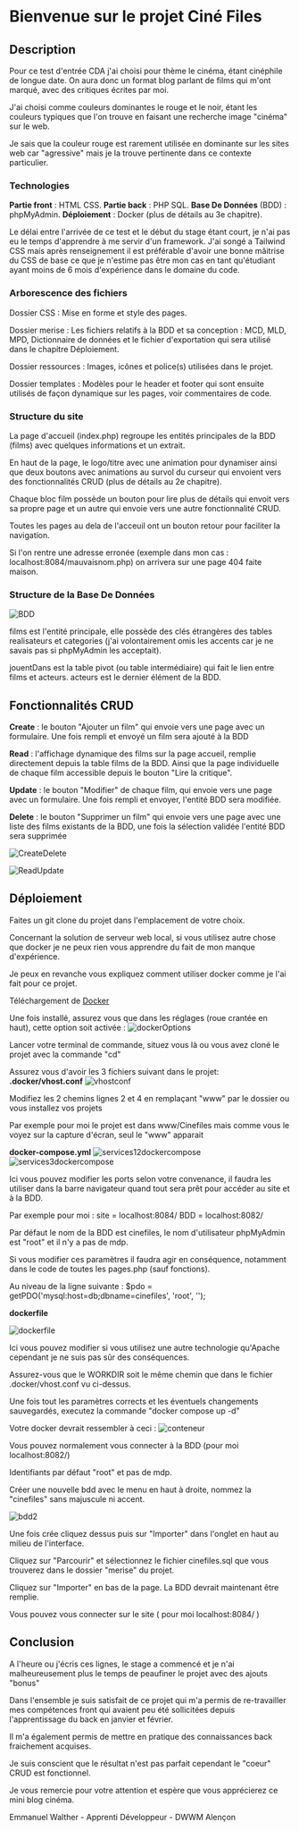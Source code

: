 # Bienvenue sur le projet Ciné Files
## Description
Pour ce test d'entrée CDA j'ai choisi pour thème le cinéma, étant cinéphile de longue date. On aura donc un format blog parlant de films qui m'ont marqué, avec des critiques écrites par moi.

J'ai choisi comme couleurs dominantes le rouge et le noir, étant les couleurs typiques que l'on trouve en faisant une recherche image "cinéma" sur le web.

Je sais que la couleur rouge est rarement utilisée en dominante sur les sites web car "agressive" mais je la trouve pertinente dans ce contexte particulier.

### Technologies

**Partie front** : HTML CSS. **Partie back** : PHP SQL. **Base De Données** (BDD) : phpMyAdmin. **Déploiement** : Docker (plus de détails au 3e chapitre).

Le délai entre l'arrivée de ce test et le début du stage étant court, je n'ai pas eu le temps d'apprendre à me servir d'un framework. J'ai songé a Tailwind CSS mais après renseignement il est préférable d'avoir une bonne mâitrise du CSS de base ce que je n'estime pas être mon cas en tant qu'étudiant ayant moins de 6 mois d'expérience dans le domaine du code.

### Arborescence des fichiers
Dossier CSS : Mise en forme et style des pages.

Dossier merise : Les fichiers relatifs à la BDD et sa conception : MCD, MLD, MPD, Dictionnaire de données et le fichier d'exportation qui sera utilisé dans le chapitre Déploiement.

Dossier ressources : Images, icônes et police(s) utilisées dans le projet.

Dossier templates : Modèles pour le header et footer qui sont ensuite utilisés de façon dynamique sur les pages, voir commentaires de code.

### Structure du site

La page d'accueil (index.php) regroupe les entités principales de la BDD (films) avec quelques informations et un extrait.

En haut de la page, le logo/titre avec une animation pour dynamiser ainsi que deux boutons avec animations au survol du curseur qui envoient vers des fonctionnalités CRUD (plus de détails au 2e chapitre).

Chaque bloc film possède un bouton pour lire plus de détails qui envoit vers sa propre page et un autre qui envoie vers une autre fonctionnalité CRUD.

Toutes les pages au dela de l'acceuil ont un bouton retour pour faciliter la navigation.

Si l'on rentre une adresse erronée (exemple dans mon cas : localhost:8084/mauvaisnom.php) on arrivera sur une page 404 faite maison.

### Structure de la Base De Données
![BDD](https://github.com/Panzusha/Cinefiles/assets/102243199/2812a1cc-d55c-4065-bff3-0e2b9e93e02b)

films est l'entité principale, elle possède des clés étrangères des tables realisateurs et categories (j'ai volontairement omis les accents car je ne savais pas si phpMyAdmin les acceptait).

jouentDans est la table pivot (ou table intermédiaire) qui fait le lien entre films et acteurs. acteurs est le dernier élément de la BDD.

## Fonctionnalités CRUD

**Create** : le bouton "Ajouter un film" qui envoie vers une page avec un formulaire. Une fois rempli et envoyé un film sera ajouté à la BDD

**Read** : l'affichage dynamique des films sur la page accueil, remplie directement depuis la table films de la BDD. Ainsi que la page individuelle de chaque film accessible depuis le bouton "Lire la critique".

**Update** : le bouton "Modifier" de chaque film, qui envoie vers une page avec un formulaire. Une fois rempli et envoyer, l'entité BDD sera modifiée.

**Delete** : le bouton "Supprimer un film" qui envoie vers une page avec une liste des films existants de la BDD, une fois la sélection validée l'entité BDD sera supprimée

![CreateDelete](https://github.com/Panzusha/Cinefiles/assets/102243199/201163e4-baba-461a-b122-280cc6a06230)

![ReadUpdate](https://github.com/Panzusha/Cinefiles/assets/102243199/896f8488-9013-499a-bacf-201bfcfaef0a)

## Déploiement

Faites un git clone du projet dans l'emplacement de votre choix.

Concernant la solution de serveur web local, si vous utilisez autre chose que docker je ne peux rien vous apprendre du fait de mon manque d'expérience.

Je peux en revanche vous expliquez comment utiliser docker comme je l'ai fait pour ce projet.

Téléchargement de [Docker](https://www.docker.com/get-started/)

Une fois installé, assurez vous que dans les réglages (roue crantée en haut), cette option soit activée :
![dockerOptions](https://github.com/Panzusha/Cinefiles/assets/102243199/b3a51f16-a114-4baa-9ded-4c22d170fe28)

Lancer votre terminal de commande, situez vous là ou vous avez cloné le projet avec la commande "cd"

Assurez vous d'avoir les 3 fichiers suivant dans le projet: **.docker/vhost.conf**
![vhostconf](https://github.com/Panzusha/Cinefiles/assets/102243199/7b523182-7172-4b4f-87d4-06a17dc063db)

Modifiez les 2 chemins lignes 2 et 4 en remplaçant "www" par le dossier ou vous installez vos projets

Par exemple pour moi le projet est dans www/Cinefiles mais comme vous le voyez sur la capture d'écran, seul le "www" apparait

**docker-compose.yml**
![services12dockercompose](https://github.com/Panzusha/Cinefiles/assets/102243199/c5c25c36-0d7a-4c39-9ab5-d4c48d57e710)
![services3dockercompose](https://github.com/Panzusha/Cinefiles/assets/102243199/09bf7de5-c688-4651-a933-d8f33f4beb40)

Ici vous pouvez modifier les ports selon votre convenance, il faudra les utiliser dans la barre navigateur quand tout sera prêt pour accéder au site et à la BDD.

Par exemple pour moi : site = localhost:8084/   BDD = localhost:8082/

Par défaut le nom de la BDD est cinefiles, le nom d'utilisateur phpMyAdmin est "root" et il n'y a pas de mdp.

Si vous modifier ces paramètres il faudra agir en conséquence, notamment dans le code de toutes les pages.php (sauf fonctions).

Au niveau de la ligne suivante : $pdo = getPDO('mysql:host=db;dbname=cinefiles', 'root', '');


**dockerfile**

![dockerfile](https://github.com/Panzusha/Cinefiles/assets/102243199/35bdb45a-3bdd-44e1-bb68-9ab6c22f7f00)

Ici vous pouvez modifier si vous utilisez une autre technologie qu'Apache cependant je ne suis pas sûr des conséquences.

Assurez-vous que le WORKDIR soit le même chemin que dans le fichier .docker/vhost.conf vu ci-dessus.


Une fois tout les paramètres corrects et les éventuels changements sauvegardés, executez la commande "docker compose up -d"

Votre docker devrait ressembler à ceci :
![conteneur](https://github.com/Panzusha/Cinefiles/assets/102243199/03d8a5e6-5170-4d4c-aa85-ae9dc7a6d7e4)

Vous pouvez normalement vous connecter à la BDD (pour moi localhost:8082/)

Identifiants par défaut "root" et pas de mdp.

Créer une nouvelle bdd avec le menu en haut à droite, nommez la "cinefiles" sans majuscule ni accent.

![bdd2](https://github.com/Panzusha/Cinefiles/assets/102243199/0aa4c841-4cc9-4226-8092-732b0ab85e89)

Une fois crée cliquez dessus puis sur "Importer" dans l'onglet en haut au milieu de l'interface.

Cliquez sur "Parcourir" et sélectionnez le fichier cinefiles.sql que vous trouverez dans le dossier "merise" du projet.

Cliquez sur "Importer" en bas de la page. La BDD devrait maintenant être remplie.

Vous pouvez vous connecter sur le site ( pour moi localhost:8084/ )

## Conclusion

A l'heure ou j'écris ces lignes, le stage a commencé et je n'ai malheureusement plus le temps de peaufiner le projet avec des ajouts "bonus"

Dans l'ensemble je suis satisfait de ce projet qui m'a permis de re-travailler mes compétences front qui avaient peu été sollicitées depuis l'apprentissage du back en janvier et février.

Il m'a également permis de mettre en pratique des connaissances back fraichement acquises. 

Je suis conscient que le résultat n'est pas parfait cependant le "coeur" CRUD est fonctionnel.

Je vous remercie pour votre attention et espère que vous apprécierez ce mini blog cinéma.

Emmanuel Walther - Apprenti Développeur - DWWM Alençon
